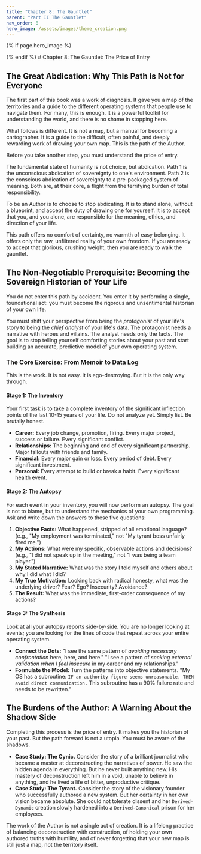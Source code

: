 ```yaml
---
title: "Chapter 8: The Gauntlet"
parent: "Part II The Gauntlet"
nav_order: 8
hero_image: /assets/images/theme_creation.png
---
```

{% if page.hero_image %}
<div class="hero-banner"><img src="{{ page.hero_image | relative_url }}" alt=""></div>
{% endif %}
# Chapter 8: The Gauntlet: The Price of Entry

## The Great Abdication: Why This Path is Not for Everyone

The first part of this book was a work of diagnosis. It gave you a map of the territories and a guide to the different operating systems that people use to navigate them. For many, this is enough. It is a powerful toolkit for understanding the world, and there is no shame in stopping here.

What follows is different. It is not a map, but a manual for becoming a cartographer. It is a guide to the difficult, often painful, and deeply rewarding work of drawing your own map. This is the path of the Author.

Before you take another step, you must understand the price of entry.

The fundamental state of humanity is not choice, but abdication. Path 1 is the unconscious abdication of sovereignty to one's environment. Path 2 is the conscious abdication of sovereignty to a pre-packaged system of meaning. Both are, at their core, a flight from the terrifying burden of total responsibility.

To be an Author is to choose to stop abdicating. It is to stand alone, without a blueprint, and accept the duty of drawing one for yourself. It is to accept that you, and you alone, are responsible for the meaning, ethics, and direction of your life.

This path offers no comfort of certainty, no warmth of easy belonging. It offers only the raw, unfiltered reality of your own freedom. If you are ready to accept that glorious, crushing weight, then you are ready to walk the gauntlet.

## The Non-Negotiable Prerequisite: Becoming the Sovereign Historian of Your Life

You do not enter this path by accident. You enter it by performing a single, foundational act: you must become the rigorous and unsentimental historian of your own life.

You must shift your perspective from being the *protagonist* of your life's story to being the *chief analyst* of your life's data. The protagonist needs a narrative with heroes and villains. The analyst needs only the facts. The goal is to stop telling yourself comforting stories about your past and start building an accurate, predictive model of your own operating system.

### The Core Exercise: From Memoir to Data Log
This is the work. It is not easy. It is ego-destroying. But it is the only way through.

#### Stage 1: The Inventory
Your first task is to take a complete inventory of the significant inflection points of the last 10-15 years of your life. Do not analyze yet. Simply list. Be brutally honest.
*   **Career:** Every job change, promotion, firing. Every major project, success or failure. Every significant conflict.
*   **Relationships:** The beginning and end of every significant partnership. Major fallouts with friends and family.
*   **Financial:** Every major gain or loss. Every period of debt. Every significant investment.
*   **Personal:** Every attempt to build or break a habit. Every significant health event.

#### Stage 2: The Autopsy
For each event in your inventory, you will now perform an autopsy. The goal is not to blame, but to understand the mechanics of your own programming. Ask and write down the answers to these five questions:
1.  **Objective Facts:** What happened, stripped of all emotional language? (e.g., "My employment was terminated," not "My tyrant boss unfairly fired me.")
2.  **My Actions:** What were my specific, observable actions and decisions? (e.g., "I did not speak up in the meeting," not "I was being a team player.")
3.  **My Stated Narrative:** What was the story I told myself and others about why I did what I did?
4.  **My True Motivation:** Looking back with radical honesty, what was the underlying driver? Fear? Ego? Insecurity? Avoidance?
5.  **The Result:** What was the immediate, first-order consequence of my actions?

#### Stage 3: The Synthesis
Look at all your autopsy reports side-by-side. You are no longer looking at events; you are looking for the lines of code that repeat across your entire operating system.
*   **Connect the Dots:** "I see the same pattern of *avoiding necessary confrontation* here, here, and here." "I see a pattern of *seeking external validation when I feel insecure* in my career and my relationships."
*   **Formulate the Model:** Turn the patterns into objective statements. "My OS has a subroutine: `IF an authority figure seems unreasonable, THEN avoid direct communication.` This subroutine has a 90% failure rate and needs to be rewritten."

## The Burdens of the Author: A Warning About the Shadow Side

Completing this process is the price of entry. It makes you the historian of your past. But the path forward is not a utopia. You must be aware of the shadows.

*   **Case Study: The Cynic.** Consider the story of a brilliant journalist who became a master at deconstructing the narratives of power. He saw the hidden agenda in everything. But he never built anything new. His mastery of deconstruction left him in a void, unable to believe in anything, and he lived a life of bitter, unproductive critique.
*   **Case Study: The Tyrant.** Consider the story of the visionary founder who successfully authored a new system. But her certainty in her own vision became absolute. She could not tolerate dissent and her `Derived-Dynamic` creation slowly hardened into a `Derived-Canonical` prison for her employees.

The work of the Author is not a single act of creation. It is a lifelong practice of balancing deconstruction with construction, of holding your own authored truths with humility, and of never forgetting that your new map is still just a map, not the territory itself.
